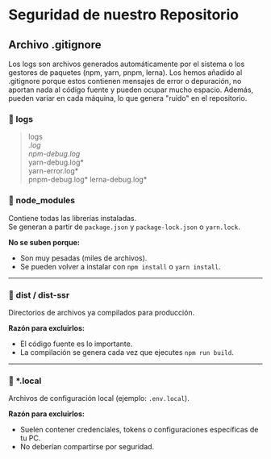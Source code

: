 # Seguridad de nuestro Repositorio

## Archivo .gitignore
Los logs son archivos generados automáticamente por el sistema o los gestores de paquetes (npm, yarn, pnpm, lerna). Los hemos añadido al .gitignore porque estos contienen mensajes de error o depuración,
no aportan nada al código fuente y pueden ocupar mucho espacio. Además, pueden variar en cada máquina, lo que genera "ruido" en el repositorio.

### 📂 logs

>logs  
*.log  
npm-debug.log*  
yarn-debug.log*  
yarn-error.log*  
pnpm-debug.log*
lerna-debug.log*

### 📂 node_modules
Contiene todas las librerías instaladas.  
Se generan a partir de `package.json` y `package-lock.json` o `yarn.lock`.  

**No se suben porque:**
- Son muy pesadas (miles de archivos).
- Se pueden volver a instalar con `npm install` o `yarn install`.

---

### 📂 dist / dist-ssr
Directorios de archivos ya compilados para producción.  

**Razón para excluirlos:**
- El código fuente es lo importante.
- La compilación se genera cada vez que ejecutes `npm run build`.

---

### 📄 *.local
Archivos de configuración local (ejemplo: `.env.local`).  

**Razón para excluirlos:**
- Suelen contener credenciales, tokens o configuraciones específicas de tu PC.
- No deberían compartirse por seguridad.

